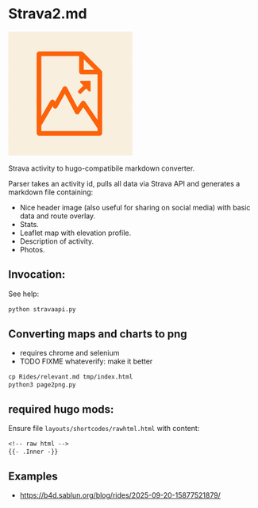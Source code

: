 # Strava2.md

![Logo](assets/logo-250.png)

Strava activity to hugo-compatibile markdown converter.

Parser takes an activity id, pulls all data via Strava API and generates a markdown file containing:
  - Nice header image (also useful for sharing on social media) with basic data and route overlay.
  - Stats.
  - Leaflet map with elevation profile.
  - Description of activity.
  - Photos.

## Invocation:

See help:

```bash
python stravaapi.py
```

## Converting maps and charts to png

- requires chrome and selenium
- TODO FIXME whateverify: make it better

```
cp Rides/relevant.md tmp/index.html
python3 page2png.py
```

## required hugo mods:

Ensure file `layouts/shortcodes/rawhtml.html` with content:
```
<!-- raw html -->
{{- .Inner -}}
```

## Examples

 - https://b4d.sablun.org/blog/rides/2025-09-20-15877521879/
